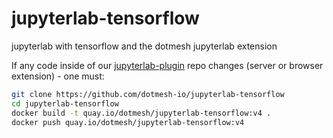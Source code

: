 # jupyterlab-tensorflow

jupyterlab with tensorflow and the dotmesh jupyterlab extension

If any code inside of our [jupyterlab-plugin](https://github.com/dotmesh-io/jupyterlab-plugin) repo changes (server or browser extension) - one must:

```bash
git clone https://github.com/dotmesh-io/jupyterlab-tensorflow
cd jupyterlab-tensorflow
docker build -t quay.io/dotmesh/jupyterlab-tensorflow:v4 .
docker push quay.io/dotmesh/jupyterlab-tensorflow:v4
```
